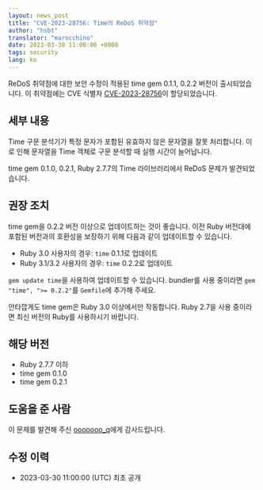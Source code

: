 ```yaml
---
layout: news_post
title: "CVE-2023-28756: Time의 ReDoS 취약점"
author: "hsbt"
translator: "marocchino"
date: 2023-03-30 11:00:00 +0000
tags: security
lang: ko
---
```


ReDoS 취약점에 대한 보안 수정이 적용된 time gem 0.1.1, 0.2.2 버전이 출시되었습니다.
이 취약점에는 CVE 식별자 [CVE-2023-28756](https://www.cve.org/CVERecord?id=CVE-2023-28756)이 할당되었습니다.

## 세부 내용

Time 구문 분석기가 특정 문자가 포함된 유효하지 않은 문자열을 잘못 처리합니다. 이로 인해 문자열을 Time 객체로 구문 분석할 때 실행 시간이 늘어납니다.

time gem 0.1.0, 0.2.1, Ruby 2.7.7의 Time 라이브러리에서 ReDoS 문제가 발견되었습니다.

## 권장 조치

time gem을 0.2.2 버전 이상으로 업데이트하는 것이 좋습니다. 이전 Ruby 버전대에 포함된 버전과의 호환성을 보장하기 위해 다음과 같이 업데이트할 수 있습니다.

* Ruby 3.0 사용자의 경우: `time` 0.1.1로 업데이트
* Ruby 3.1/3.2 사용자의 경우: `time` 0.2.2로 업데이트

`gem update time`을 사용하여 업데이트할 수 있습니다. bundler를 사용 중이라면 `gem "time", ">= 0.2.2"`를 `Gemfile`에 추가해 주세요.

안타깝게도 time gem은 Ruby 3.0 이상에서만 작동합니다. Ruby 2.7을 사용 중이라면 최신 버전의 Ruby를 사용하시기 바랍니다.

## 해당 버전

* Ruby 2.7.7 이하
* time gem 0.1.0
* time gem 0.2.1

## 도움을 준 사람

이 문제를 발견해 주신 [ooooooo_q](https://hackerone.com/ooooooo_q?type=user)에게 감사드립니다.

## 수정 이력

* 2023-03-30 11:00:00 (UTC) 최초 공개
